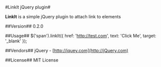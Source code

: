 #LinkIt jQuery plugin#

**LinkIt** is a simple jQuery plugin to attach link to elements

##Version##
0.2.0

##Usage##
    $('span').linkIt({
		href: 'http://test.com',
		text: 'Click Me',
		target: '_blank'
	});

##Vendors##
jQuery - [http://jquey.com](http://jQuery.com)

##License##
MIT License